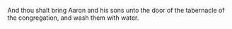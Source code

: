 And thou shalt bring Aaron and his sons unto the door of the tabernacle of the congregation, and wash them with water.

